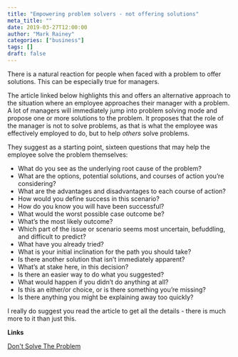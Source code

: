 ```yaml
---
title: "Empowering problem solvers - not offering solutions"
meta_title: ""
date: 2019-03-27T12:00:00
author: "Mark Rainey"
categories: ["business"]
tags: []
draft: false
---
```

There is a natural reaction for people when faced with a problem to offer solutions. This can be especially true for managers. 

The article linked below highlights this and offers an alternative approach to the situation where an employee approaches their manager with a problem. A lot of managers will immediately jump into problem solving mode and propose one or more solutions to the problem. It proposes that the role of the manager is not to solve problems, as that is what the employee was effectively employed to do, but to help *others* solve problems.

They suggest as a starting point, sixteen questions that may help the employee solve the problem themselves:

- What do you see as the underlying root cause of the problem?
- What are the options, potential solutions, and courses of action you’re considering?
- What are the advantages and disadvantages to each course of action?
- How would you define success in this scenario?
- How do you know you will have been successful?
- What would the worst possible case outcome be?
- What’s the most likely outcome?
- Which part of the issue or scenario seems most uncertain, befuddling, and difficult to predict?
- What have you already tried?
- What is your initial inclination for the path you should take?
- Is there another solution that isn’t immediately apparent?
- What’s at stake here, in this decision?
- Is there an easier way to do what you suggested?
- What would happen if you didn’t do anything at all?
- Is this an either/or choice, or is there something you’re missing?
- Is there anything you might be explaining away too quickly?

I really do suggest you read the article to get all the details - there is much more to it than just this.

__Links__

[Don't Solve The Problem](https://m.signalvnoise.com/dont-solve-the-problem)

